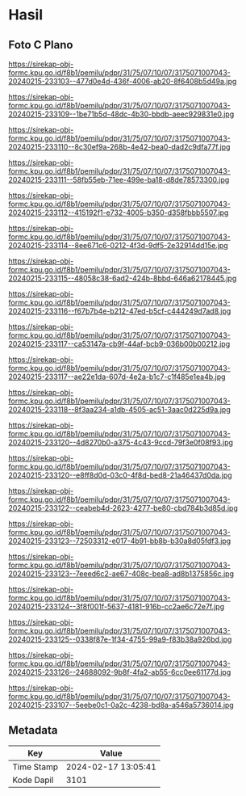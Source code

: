 # Hasil

## Foto C Plano

https://sirekap-obj-formc.kpu.go.id/f8b1/pemilu/pdpr/31/75/07/10/07/3175071007043-20240215-233103--477d0e4d-436f-4006-ab20-8f6408b5d49a.jpg

https://sirekap-obj-formc.kpu.go.id/f8b1/pemilu/pdpr/31/75/07/10/07/3175071007043-20240215-233109--1be71b5d-48dc-4b30-bbdb-aeec929831e0.jpg

https://sirekap-obj-formc.kpu.go.id/f8b1/pemilu/pdpr/31/75/07/10/07/3175071007043-20240215-233110--8c30ef9a-268b-4e42-bea0-dad2c9dfa77f.jpg

https://sirekap-obj-formc.kpu.go.id/f8b1/pemilu/pdpr/31/75/07/10/07/3175071007043-20240215-233111--58fb55eb-71ee-499e-ba18-d8de78573300.jpg

https://sirekap-obj-formc.kpu.go.id/f8b1/pemilu/pdpr/31/75/07/10/07/3175071007043-20240215-233112--415192f1-e732-4005-b350-d358fbbb5507.jpg

https://sirekap-obj-formc.kpu.go.id/f8b1/pemilu/pdpr/31/75/07/10/07/3175071007043-20240215-233114--8ee671c6-0212-4f3d-9df5-2e32914dd15e.jpg

https://sirekap-obj-formc.kpu.go.id/f8b1/pemilu/pdpr/31/75/07/10/07/3175071007043-20240215-233115--48058c38-6ad2-424b-8bbd-646a62178445.jpg

https://sirekap-obj-formc.kpu.go.id/f8b1/pemilu/pdpr/31/75/07/10/07/3175071007043-20240215-233116--f67b7b4e-b212-47ed-b5cf-c444249d7ad8.jpg

https://sirekap-obj-formc.kpu.go.id/f8b1/pemilu/pdpr/31/75/07/10/07/3175071007043-20240215-233117--ca53147a-cb9f-44af-bcb9-036b00b00212.jpg

https://sirekap-obj-formc.kpu.go.id/f8b1/pemilu/pdpr/31/75/07/10/07/3175071007043-20240215-233117--ae22e1da-607d-4e2a-b1c7-c1f485e1ea4b.jpg

https://sirekap-obj-formc.kpu.go.id/f8b1/pemilu/pdpr/31/75/07/10/07/3175071007043-20240215-233118--8f3aa234-a1db-4505-ac51-3aac0d225d9a.jpg

https://sirekap-obj-formc.kpu.go.id/f8b1/pemilu/pdpr/31/75/07/10/07/3175071007043-20240215-233120--4d8270b0-a375-4c43-9ccd-79f3e0f08f93.jpg

https://sirekap-obj-formc.kpu.go.id/f8b1/pemilu/pdpr/31/75/07/10/07/3175071007043-20240215-233120--e8ff8d0d-03c0-4f8d-bed8-21a46437d0da.jpg

https://sirekap-obj-formc.kpu.go.id/f8b1/pemilu/pdpr/31/75/07/10/07/3175071007043-20240215-233122--ceabeb4d-2623-4277-be80-cbd784b3d85d.jpg

https://sirekap-obj-formc.kpu.go.id/f8b1/pemilu/pdpr/31/75/07/10/07/3175071007043-20240215-233123--72503312-e017-4b91-bb8b-b30a8d05fdf3.jpg

https://sirekap-obj-formc.kpu.go.id/f8b1/pemilu/pdpr/31/75/07/10/07/3175071007043-20240215-233123--7eeed6c2-ae67-408c-bea8-ad8b1375856c.jpg

https://sirekap-obj-formc.kpu.go.id/f8b1/pemilu/pdpr/31/75/07/10/07/3175071007043-20240215-233124--3f8f001f-5637-4181-916b-cc2ae6c72e7f.jpg

https://sirekap-obj-formc.kpu.go.id/f8b1/pemilu/pdpr/31/75/07/10/07/3175071007043-20240215-233125--0338f87e-1f34-4755-99a9-f83b38a926bd.jpg

https://sirekap-obj-formc.kpu.go.id/f8b1/pemilu/pdpr/31/75/07/10/07/3175071007043-20240215-233126--24688092-9b8f-4fa2-ab55-6cc0ee61177d.jpg

https://sirekap-obj-formc.kpu.go.id/f8b1/pemilu/pdpr/31/75/07/10/07/3175071007043-20240215-233107--5eebe0c1-0a2c-4238-bd8a-a546a5736014.jpg


## Metadata

| Key        | Value               |
| ---------- | ------------------- |
| Time Stamp | 2024-02-17 13:05:41 |
| Kode Dapil | 3101                |



